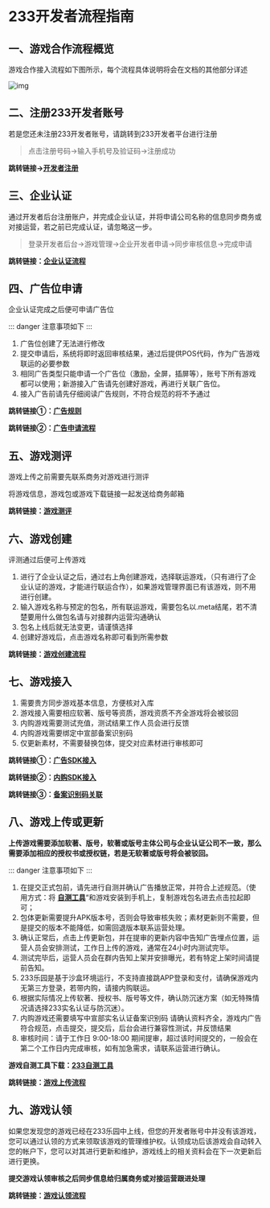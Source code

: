 # 233开发者流程指南

## 一、游戏合作流程概览

游戏合作接入流程如下图所示，每个流程具体说明将会在文档的其他部分详述

![img](https://arkimg.ark.online/(null)-20240520170118194.png)

## 二、注册233开发者账号

若是您还未注册233开发者账号，请跳转到233开发者平台进行注册

> 点击注册号码→输入手机号及验证码→注册成功

**跳转链接→[开发者注册](https://dev.233leyuan.com/)**

## 三、企业认证

通过开发者后台注册账户，并完成企业认证，并将申请公司名称的信息同步商务或对接运营，若之前已完成认证，请忽略这一步。

> 登录开发者后台→游戏管理→企业开发者申请→同步审核信息→完成申请

**跳转链接：[企业认证流程](../操作指引/企业认证.md)**

## 四、广告位申请

企业认证完成之后便可申请广告位

::: danger 注意事项如下 :::

1. 广告位创建了无法进行修改
2. 提交申请后，系统将即时返回审核结果，通过后提供POS代码，作为广告游戏联运的必要参数
3. 相同广告类型只能申请一个广告位（激励，全屏，插屏等），账号下所有游戏都可以使用；新游接入广告请先创建好游戏，再进行关联广告位。
4. 接入广告前请先仔细阅读广告规则，不符合规范的将不予通过

**跳转链接①：[广告规则](../广告游戏流程/广告规则.md)**

**跳转链接②：[广告申请流程](../广告游戏流程/广告游戏对接流程.md)**

## 五、游戏测评

游戏上传之前需要先联系商务对游戏进行测评

将游戏信息，游戏包或游戏下载链接一起发送给商务邮箱

**跳转链接：[游戏测评](../操作指引/游戏测评.md)**

## 六、游戏创建

评测通过后便可上传游戏

1. 进行了企业认证之后，通过右上角创建游戏，选择联运游戏，（只有进行了企业认证的游戏，才能进行联运合作），如果游戏管理界面已有该游戏，则不用进行创建。
2. 输入游戏名称与预定的包名，所有联运游戏，需要包名以.meta结尾，若不清楚要用什么做包名请与对接群内运营沟通确认
3. 包名上线后就无法变更，请谨慎选择
4. 创建好游戏后，点击游戏名称即可看到所需参数

**跳转链接：[游戏创建流程](../操作指引/联运游戏创建.md)**

## 七、游戏接入

1. 需要贵方同步游戏基本信息，方便核对入库
2. 游戏接入需要相应软著、版号等资质，游戏资质不齐全游戏将会被驳回
3. 内购游戏需要测试充值，测试结果工作人员会进行反馈
4. 内购游戏需要绑定中宣部备案识别码
5. 仅更新素材，不需要替换包体，提交对应素材进行审核即可

**跳转链接①：[广告SDK接入](../SDK接入/广告SDK.md)**

**跳转链接②：[内购SDK接入](../SDK接入/内购SDK客户端接入文档.md)**

**跳转链接③：[备案识别码关联](../内购游戏流程/备案识别码关联.md)**

## 八、游戏上传或更新

**上传游戏需要添加软著、版号，软著或版号主体公司与企业认证公司不一致，那么需要添加相应的授权书或授权链，若是无软著或版号将会被驳回。**

::: danger 注意事项如下 :::

1. 在提交正式包前，请先进行自测并确认广告播放正常，并符合上述规范。（使用方式：将 **[自测工具](https://dev.233leyuan.com/#/ad_process)**“和游戏安装到手机上，复制游戏包名进去点击拉起即可；
2. 包体更新需要提升APK版本号，否则会导致审核失败；素材更新则不需要，但是提交的版本不能降低，如需回退版本联系运营处理。
3. 确认正常后，点击上传更新包，并在提审的更新内容中告知广告埋点位置，运营人员会安排测试，工作日上传的游戏，通常在24小时内测试完毕。
4. 测试完毕后，运营人员会在群内告知上架并安排曝光，若有特定上架时间请提前告知。
5. 233乐园是基于沙盒环境运行，不支持直接跳APP登录和支付，请确保游戏内无第三方登录，若带内购，请接内购联运。
6. 根据实际情况上传软著、授权书、版号等文件，确认防沉迷方案（如无特殊情况请选择233实名认证与防沉迷）。
7. 内购游戏还需要填写中宣部实名认证备案识别码
请确认资料齐全，游戏内广告符合规范，点击提交，提交后，后台会进行兼容性测试，并反馈结果
8. 审核时间：请于工作日 9:00-18:00 期间提审，超过该时间提交的，一般会在第二个工作日内完成审核，如有加急需求，请联系运营进行确认。

**游戏自测工具下载：[233自测工具](https://dev.233leyuan.com/#/ad_process)**

**跳转链接：[游戏上传流程](../操作指引/游戏上传.md)**

## 九、游戏认领

如果您发现您的游戏已经在233乐园中上线，但您的开发者账号中并没有该游戏，您可以通过认领的方式来领取该游戏的管理维护权。认领成功后该游戏会自动转入您的帐户下，您可以对其进行更新和维护，游戏线上的相关资料会在下一次更新后进行更换。

**提交游戏认领审核之后同步信息给归属商务或对接运营跟进处理**

**跳转链接：[游戏认领流程](../操作指引/游戏认领.md)**